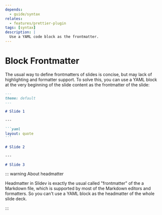 ```yaml
---
depends:
  - guide/syntax
relates:
  - features/prettier-plugin
tags: [syntax]
description: |
  Use a YAML code block as the frontmatter.
---
```


# Block Frontmatter

The usual way to define frontmatters of slides is concise, but may lack of highlighting and formatter support. To solve this, you can use a YAML block at the very beginning of the slide content as the frontmatter of the slide:

````md
---
theme: default
---

# Slide 1

---

```yaml
layout: quote
```

# Slide 2

---

# Slide 3
````

::: warning About headmatter

Headmatter in Slidev is exactly the usual called "frontmatter" of the a Markdown file, which is supported by most of the Markdown editors and formatters. So you can't use a YAML block as the headmatter of the whole slide deck.

:::
